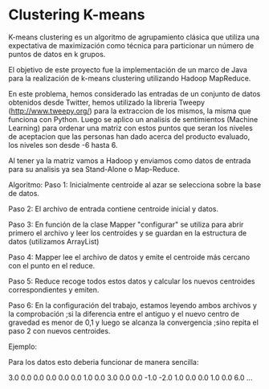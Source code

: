 # Clustering K-means 
K-means clustering es un algoritmo de agrupamiento clásica que utiliza una expectativa de maximización como técnica para particionar un número de puntos de datos en k grupos.

El objetivo de este proyecto fue la implementación de un marco de Java para la realización de k-means clustering utilizando Hadoop MapReduce.

En este problema, hemos considerado las entradas de un conjunto de datos obtenidos desde Twitter, hemos utilizado la libreria Tweepy (http://www.tweepy.org/) para la extraccion de los mismos,
la misma que funciona con Python.
Luego se aplico un analisis de sentimientos (Machine Learning) para ordenar una matriz con estos puntos que seran los niveles de 
aceptacion que las personas han dado acerca del producto evaluado, los niveles son desde -6 hasta 6.

Al tener ya la matriz vamos a Hadoop y enviamos como datos de entrada para su analisis ya sea Stand-Alone o Map-Reduce.

Algoritmo:
Paso 1: Inicialmente centroide al azar se selecciona sobre la base de datos.

Paso 2: El archivo de entrada contiene centroide inicial y datos.

Paso 3: En función de la clase Mapper "configurar" se utiliza para abrir primero el archivo y leer los centroides y se guardan en la estructura de datos (utilizamos ArrayList)

Paso 4: Mapper lee el archivo de datos y emite el centroide más cercano con el punto en el reduce.

Paso 5: Reduce recoge todos estos datos y calcular los nuevos centroides correspondientes y emiten.

Paso 6: En la configuración del trabajo, estamos leyendo ambos archivos y la comprobación ;si la diferencia entre el antiguo y el nuevo centro de gravedad es menor de 0,1 y luego
se alcanza la convergencia ;sino repita el paso 2 con nuevos centroides.

Ejemplo:

Para los datos esto deberia funcionar de manera sencilla:

3.0
0.0
0.0
0.0
0.0
0.0
1.0
0.0
3.0
0.0
0.0
-1.0
-2.0
1.0
0.0
0.0
1.0
0.0
6.0
...





